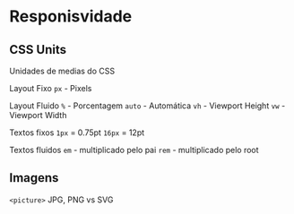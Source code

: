 # Responisvidade

## CSS Units

Unidades de medias do CSS 

Layout Fixo
`px` - Pixels

Layout Fluido
`%` - Porcentagem
`auto` - Automática
`vh` - Viewport Height
`vw` - Viewport Width


Textos fixos
`1px` = 0.75pt
`16px` = 12pt

Textos fluidos
`em` - multiplicado pelo pai
`rem` - multiplicado pelo root

## Imagens

`<picture>` 
JPG, PNG vs SVG